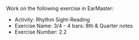 Work on the following exercise in EarMaster:
- Activity: Rhythm Sight-Reading
- Exercise Name: 3/4 - 4 bars: 8th & Quarter notes
- Exercise Number: 2.2
